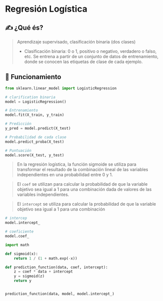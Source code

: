 # Regresión Logística

## ✍️ ¿Qué és?
> Aprendizaje supervisado, clasificación binaria (dos clases)
> - Clasificación binaria: 0 o 1, positivo o negativo, verdadero o falso, etc.
> Se entrena a partir de un conjunto de datos de entrenamiento, donde se conocen las etiquetas de clase de cada ejemplo.
> 
## 📖 Funcionamiento

```python
from sklearn.linear_model import LogisticRegression

# clarification binaria
model = LogisticRegression()

# Entrenamiento
model.fit(X_train, y_train)

# Predicción
y_pred = model.predict(X_test)

# Probabilidad de cada clase
model.predict_proba(X_test)

# Puntuación
model.score(X_test, y_test)
```

> En la regresión logística, la función sigmoide se utiliza para transformar el resultado de la combinación lineal de 
> las variables independientes en una probabilidad entre 0 y 1.


> El `coef` se utilizan para calcular la probabilidad de que la variable objetivo sea igual a 1 para una combinación dada 
> de valores de las variables independientes.

> El `intercept` se utiliza para calcular la probabilidad de que la variable objetivo sea igual a 1 para una combinación


```python
# intercep
model.intercept_

# coeficiente
model.coef_
```

```python
import math

def sigmoid(x):
    return 1 / (1 + math.exp(-x))

def prediction_function(data, coef, intercept):
    z = coef * data + intercept
    y = sigmoid(z)
    return y


prediction_function(data, model, model.intercept_)
```